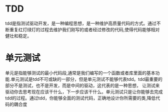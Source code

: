   # TDD
 
 tdd是指测试驱动开发，是一种编程思想，是一种维护高质量代码的方式。通过不断重复红灯绿灯的过程去维护我们刚写的或者经过修改的代码,使得代码能够相对健壮和稳定。

  # 单元测试
 
单元是指能够测试的最小代码段,通常是我们编写的一个函数或者库里面的基本功能.单元测试是tdd不可或缺的一部分，但是单元测试不能够代表tdd。tdd最重要的部分不是测试，也不是开发，而是中间的驱动，这代表的是一种思想，
让测试来驱动你去思考现在应该干什么，下一步应该干什么。单元测试只是让你能够去完成tdd的过程。通过tdd，你能够全面的测试代码，正确地设计你所需要的类,降低代码的耦合度
